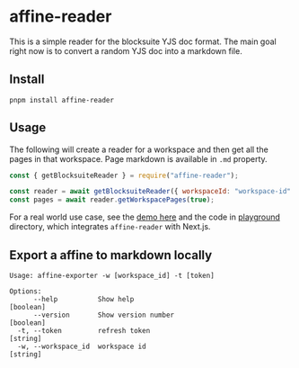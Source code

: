 # affine-reader

This is a simple reader for the blocksuite YJS doc format.
The main goal right now is to convert a random YJS doc into a markdown file.

## Install

`pnpm install affine-reader`

## Usage

The following will create a reader for a workspace and then get all the pages in that workspace.
Page markdown is available in `.md` property.

```js
const { getBlocksuiteReader } = require("affine-reader");

const reader = await getBlocksuiteReader({ workspaceId: "workspace-id" });
const pages = await reader.getWorkspacePages(true);
```

For a real world use case, see the [demo here](https://affine-reader.vercel.app/) and the code in [playground](./playground) directory, which integrates `affine-reader` with Next.js.

## Export a affine to markdown locally

```
Usage: affine-exporter -w [workspace_id] -t [token]

Options:
      --help          Show help                                        [boolean]
      --version       Show version number                              [boolean]
  -t, --token         refresh token                                     [string]
  -w, --workspace_id  workspace id                                      [string]
```
